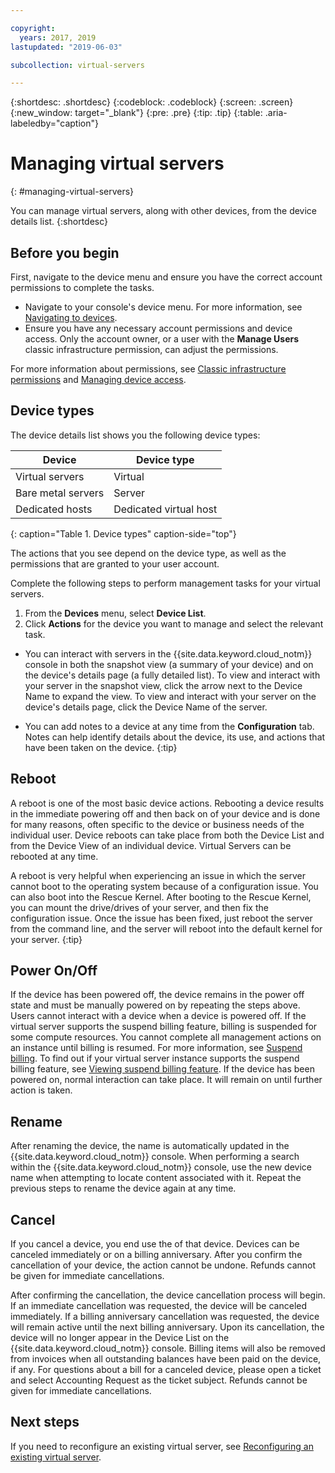 ```yaml
---

copyright:
  years: 2017, 2019
lastupdated: "2019-06-03"

subcollection: virtual-servers

---
```


{:shortdesc: .shortdesc}
{:codeblock: .codeblock}
{:screen: .screen}
{:new_window: target="_blank"}
{:pre: .pre}
{:tip: .tip}
{:table: .aria-labeledby="caption"}


# Managing virtual servers
{: #managing-virtual-servers}

You can manage virtual servers, along with other devices, from the device details list.
{:shortdesc}


## Before you begin
First, navigate to the device menu and ensure you have the correct account permissions to complete the tasks.

* Navigate to your console's device menu. For more information, see [Navigating to devices](/docs/vsi?topic=virtual-servers-navigating-devices).
* Ensure you have any necessary account permissions and device access. Only the account owner, or a user with the **Manage Users** classic infrastructure permission, can adjust the permissions.

For more information about permissions, see [Classic infrastructure permissions](/docs/iam?topic=iam-infrapermission#infrapermission) and [Managing device access](/docs/vsi?topic=virtual-servers-managing-device-access).

## Device types
The device details list shows you the following device types:

| Device  | Device type  |
| ------  | ------------ | 
| Virtual servers | Virtual |
| Bare metal servers | Server |
| Dedicated hosts | Dedicated virtual host | 
{: caption="Table 1. Device types" caption-side="top"}

The actions that you see depend on the device type, as well as the permissions that are granted to your user account.

Complete the following steps to perform management tasks for your virtual servers.

1. From the **Devices** menu, select **Device List**.
2. Click **Actions** for the device you want to manage and select the relevant task.

* You can interact with servers in the {{site.data.keyword.cloud_notm}} console in both the snapshot view (a summary of your device) and on the device's details page (a fully detailed list). To view and interact with your server in the snapshot view, click the arrow next to the Device Name to expand the view. To view and interact with your server on the device's details page, click the Device Name of the server.

* You can add notes to a device at any time from the **Configuration** tab. Notes can help identify details about the device, its use, and actions that have been taken on the device.
 {:tip}

## Reboot
A reboot is one of the most basic device actions. Rebooting a device results in the immediate powering off and then back on of your device and is done for many reasons, often specific to the device or business needs of the individual user. Device reboots can take place from both the Device List and from the Device View of an individual device. Virtual Servers can be rebooted at any time.

A reboot is very helpful when experiencing an issue in which the server cannot boot to the operating system because of a configuration issue.  You can also boot into the Rescue Kernel. After booting to the Rescue Kernel, you can mount the drive/drives of your server, and then fix the configuration issue. Once the issue has been fixed, just reboot the server from the command line, and the server will reboot into the default kernel for your server.
{:tip}

## Power On/Off
If the device has been powered off, the device remains in the power off state and must be manually powered on by repeating the steps above. Users cannot interact with a device when a device is powered off. If the virtual server supports the suspend billing feature, billing is suspended for some compute resources. You cannot complete all management actions on an instance until billing is resumed. For more information, see [Suspend billing](/docs/vsi?topic=virtual-servers-about-suspend-billing#about-suspend-billing). To find out if your virtual server instance supports the suspend billing feature, see [Viewing suspend billing feature](/docs/vsi?topic=virtual-servers-viewing-suspend-billing-feature#viewing-suspend-billing-feature). If the device has been powered on, normal interaction can take place. It will remain on until further action is taken.

## Rename
After renaming the device, the name is automatically updated in the {{site.data.keyword.cloud_notm}} console. When performing a search within the {{site.data.keyword.cloud_notm}} console, use the new device name when attempting to locate content associated with it. Repeat the previous steps to rename the device again at any time.

## Cancel
If you cancel a device, you end use the of that device. Devices can be canceled immediately or on a billing anniversary. After you confirm the cancellation of your device, the action cannot be undone. Refunds cannot be given for immediate cancellations.

After confirming the cancellation, the device cancellation process will begin. If an immediate cancellation was requested, the device will be canceled immediately. If a billing anniversary cancellation was requested, the device will remain active until the next billing anniversary. Upon its cancellation, the device will no longer appear in the Device List on the {{site.data.keyword.cloud_notm}} console. Billing items will also be removed from invoices when all outstanding balances have been paid on the device, if any. For questions about a bill for a canceled device, please open a ticket and select Accounting Request as the ticket subject. Refunds cannot be given for immediate cancellations.

## Next steps
If you need to reconfigure an existing virtual server, see [Reconfiguring an existing virtual server](/docs/vsi?topic=virtual-servers-reconfiguring-virtual-servers#reconfiguring-virtual-servers).
